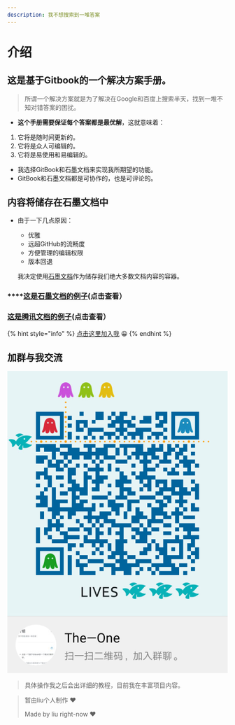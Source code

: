 ```yaml
---
description: 我不想搜索到一堆答案
---
```


# 介绍

## 这是基于Gitbook的一个解决方案手册。

> 所谓一个解决方案就是为了解决在Google和百度上搜索半天，找到一堆不知对错答案的困扰。

* **这个手册需要保证每个答案都是最优解**，这就意味着：

1. 它将是随时间更新的。
2. 它将是众人可编辑的。
3. 它将是易使用和易编辑的。

* 我选择GitBook和石墨文档来实现我所期望的功能。
* GitBook和石墨文档都是可协作的，也是可评论的。

## 内容将储存在石墨文档中

* 由于一下几点原因：

  * 优雅
  * 远超GitHub的流畅度
  * 方便管理的编辑权限
  * 版本回退

  我决定使用[石墨文档](https://shimo.im/welcome)作为储存我们绝大多数文档内容的容器。

### \*\*\*\*[**这是石墨文档的例子**](https://shimo.im/docs/3JJvN8KOQJA0dtFC/)**\(点击查看）**

### [这是腾讯文档的例子](https://docs.qq.com/doc/DVGZhUUVwZXBKVVlk)**\(点击查看）**

{% hint style="info" %}
[点击这里加入我](https://app.gitbook.com/invite/the-one-1?invite=-LeEp13s3Teg-k-kowcr) 😀 
{% endhint %}

## 加群与我交流

![&#x7FA4;&#x7684;&#x4E8C;&#x7EF4;&#x7801;](.gitbook/assets/temp_qrcode_share_685589910.png)

> 具体操作我之后会出详细的教程，目前我在丰富项目内容。

> 暂由liu个人制作 ❤ 
>
> Made by liu right-now ❤









